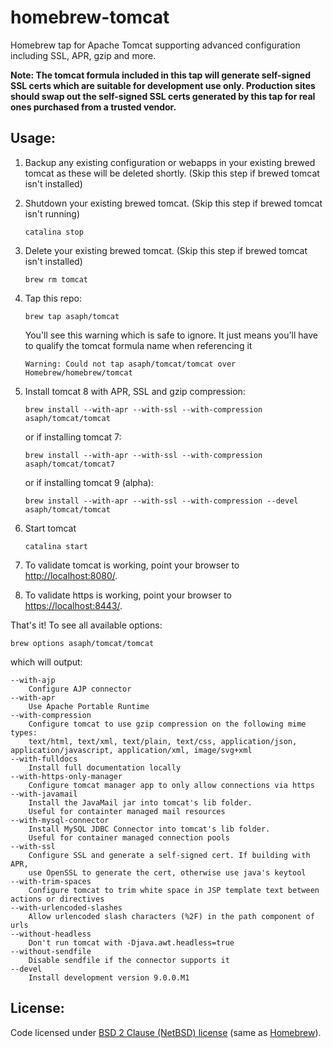 homebrew-tomcat
===============

Homebrew tap for Apache Tomcat supporting advanced configuration including SSL, APR, gzip and more.

**Note: The tomcat formula included in this tap will generate self-signed SSL certs which are suitable for development use only.
Production sites should swap out the self-signed SSL certs generated by this tap for real ones purchased from a trusted vendor.**

Usage:
-

1. Backup any existing configuration or webapps in your existing brewed tomcat as these will be deleted shortly. (Skip this step if brewed tomcat isn't installed)
2. Shutdown your existing brewed tomcat. (Skip this step if brewed tomcat isn't running) 

    `catalina stop`

3. Delete your existing brewed tomcat. (Skip this step if brewed tomcat isn't installed)

    `brew rm tomcat`

4. Tap this repo:

    `brew tap asaph/tomcat`

    You'll see this warning which is safe to ignore. It just means you'll have to qualify the tomcat formula name when referencing it

    `Warning: Could not tap asaph/tomcat/tomcat over Homebrew/homebrew/tomcat`

5. Install tomcat 8 with APR, SSL and gzip compression:

    `brew install --with-apr --with-ssl --with-compression asaph/tomcat/tomcat`

    or if installing tomcat 7:

    `brew install --with-apr --with-ssl --with-compression asaph/tomcat/tomcat7`

    or if installing tomcat 9 (alpha):

    `brew install --with-apr --with-ssl --with-compression --devel asaph/tomcat/tomcat`

6. Start tomcat

    `catalina start`

7. To validate tomcat is working, point your browser to [http://localhost:8080/](http://localhost:8080/).

8. To validate https is working, point your browser to [https://localhost:8443/](https://localhost:8443/).

That's it! To see all available options:

    brew options asaph/tomcat/tomcat

which will output:

    --with-ajp
    	Configure AJP connector
    --with-apr
    	Use Apache Portable Runtime
    --with-compression
    	Configure tomcat to use gzip compression on the following mime types:
    	text/html, text/xml, text/plain, text/css, application/json, application/javascript, application/xml, image/svg+xml
    --with-fulldocs
    	Install full documentation locally
    --with-https-only-manager
    	Configure tomcat manager app to only allow connections via https
    --with-javamail
    	Install the JavaMail jar into tomcat's lib folder.
    	Useful for containter managed mail resources
    --with-mysql-connector
    	Install MySQL JDBC Connector into tomcat's lib folder.
    	Useful for container managed connection pools
    --with-ssl
    	Configure SSL and generate a self-signed cert. If building with APR,
    	use OpenSSL to generate the cert, otherwise use java's keytool
    --with-trim-spaces
    	Configure tomcat to trim white space in JSP template text between actions or directives
    --with-urlencoded-slashes
    	Allow urlencoded slash characters (%2F) in the path component of urls
    --without-headless
    	Don't run tomcat with -Djava.awt.headless=true
    --without-sendfile
    	Disable sendfile if the connector supports it
    --devel
    	Install development version 9.0.0.M1

License:
-

Code licensed under [BSD 2 Clause (NetBSD) license](https://github.com/asaph/homebrew-tomcat/blob/master/LICENSE) (same as [Homebrew](https://github.com/Homebrew/homebrew)).
